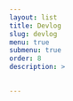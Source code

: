 ```yaml
---
layout: list
title: Devlog
slug: devlog
menu: true
submenu: true
order: 8
description: >
  

---
```

